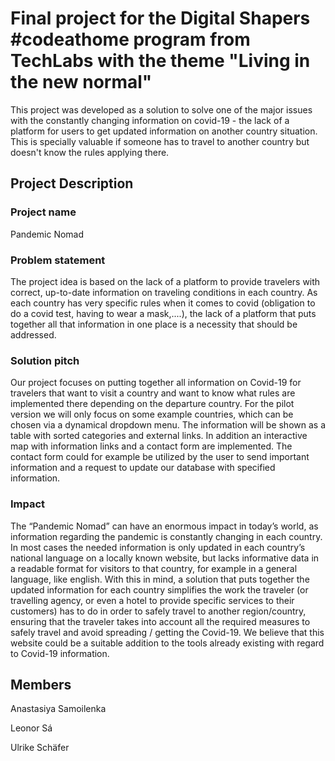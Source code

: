 # Final project for the Digital Shapers #codeathome program from TechLabs with the theme "Living in the new normal"

This project was developed as a solution to solve one of the major issues with the constantly changing information on covid-19 - the lack of a platform for users to get updated information on another country situation. This is specially valuable if someone has to travel to another country but doesn't know the rules applying there. 

## Project Description
### Project name
Pandemic Nomad

### Problem statement
The project idea is based on the lack of a platform to provide travelers with correct, up-to-date information on traveling conditions in each country. As each country has very specific rules when it comes to covid (obligation to do a covid test, having to wear a mask,....), the lack of a platform that puts together all that information in one place is a necessity that should be addressed.

### Solution pitch
Our project focuses on putting together all information on Covid-19 for travelers that want to visit a country and want to know what rules are implemented there depending on the departure country. For the pilot version we will only focus on some example countries, which can be chosen via a dynamical dropdown menu. The information will be shown as a table with sorted categories and external links. In addition an interactive map with information links and a contact form are implemented. The contact form could for example be utilized by the user to send important information and a request to update our database with specified information.

### Impact
The “Pandemic Nomad” can have an enormous impact in today’s world, as information regarding the pandemic is constantly changing in each country. In most cases the needed information is only updated in each country’s national language on a locally known website, but lacks informative data in a readable format for visitors to that country, for example in a general language, like english. With this in mind, a solution that puts together the updated information for each country simplifies the work the traveler (or travelling agency, or even a hotel to provide specific services to their customers) has to do in order to safely travel to another region/country, ensuring that the traveler takes into account all the required measures to safely travel and avoid spreading / getting the Covid-19. We believe that this website could be a suitable addition to the tools already existing with regard to Covid-19 information.  

## Members
Anastasiya Samoilenka

Leonor Sá

Ulrike Schäfer
